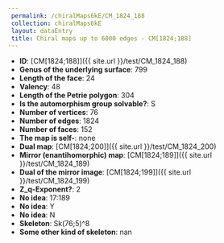 ```yaml
--- 
 permalink: /chiralMaps6kE/CM_1824_188 
 collection: chiralMaps6kE
 layout: dataEntry
 title: Chiral maps up to 6000 edges - CM[1824;188]
---
```


- **ID**: [CM[1824;188]]({{ site.url }}/test/CM_1824_188)
- **Genus of the underlying surface**: 799
- **Length of the face**: 24
- **Valency**: 48
- **Length of the Petrie polygon**: 304
- **Is the automorphism group solvable?**: S
- **Number of vertices**: 76
- **Number of edges**: 1824
- **Number of faces**: 152
- **The map is self-**: none
- **Dual map**: [CM[1824;200]]({{ site.url }}/test/CM_1824_200)
- **Mirror (enantihomorphic) map**: [CM[1824;189]]({{ site.url }}/test/CM_1824_189)
- **Dual of the mirror image**: [CM[1824;199]]({{ site.url }}/test/CM_1824_199)
- **Z_q-Exponent?**: 2
- **No idea**:  17:189
- **No idea**: Y
- **No idea**: N
- **Skeleton**: Sk(76;5)^8
- **Some other kind of skeleton**: nan
